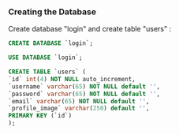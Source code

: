 ### Creating the Database

Create database "login" and create table "users" :

```sql
CREATE DATABASE `login`;

USE DATABASE `login`;

CREATE TABLE `users` (
`id` int(4) NOT NULL auto_increment,
`username` varchar(65) NOT NULL default '',
`password` varchar(65) NOT NULL default '',
`email` varchar(65) NOT NULL default '',
`profile_image` varchar(250) default '',
PRIMARY KEY (`id`)
);
